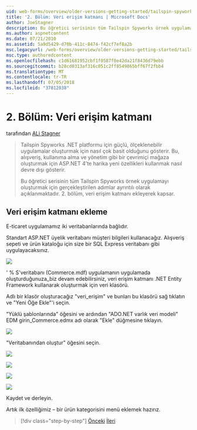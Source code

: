 ```yaml
---
uid: web-forms/overview/older-versions-getting-started/tailspin-spyworks/tailspin-spyworks-part-2
title: '2. Bölüm: Veri erişim katmanı | Microsoft Docs'
author: JoeStagner
description: Bu öğretici serisinin tüm Tailspin Spyworks örnek uygulamayı oluşturmak için gerçekleştirilen adımlar ayrıntılı olarak açıklanmaktadır. 2. bölüm, veri erişim katmanı ekleyerek kapsar.
ms.author: aspnetcontent
ms.date: 07/21/2010
ms.assetid: 5a9d5429-d70b-411c-8474-f42cf7ef8a2b
msc.legacyurl: /web-forms/overview/older-versions-getting-started/tailspin-spyworks/tailspin-spyworks-part-2
msc.type: authoredcontent
ms.openlocfilehash: c1d61681952cbf1f0587f0e42da21f8436d79ebb
ms.sourcegitcommit: b28cd0313af316c051c2ff8549865bff67f2fbb4
ms.translationtype: MT
ms.contentlocale: tr-TR
ms.lasthandoff: 07/05/2018
ms.locfileid: "37812038"
---
```

<a name="part-2-data-access-layer"></a>2. Bölüm: Veri erişim katmanı
====================
tarafından [ALi Stagner](https://github.com/JoeStagner)

> Tailspin Spyworks .NET platformu için güçlü, ölçeklenebilir uygulamalar oluşturmak için nasıl çok basit olduğunu gösterir. Bu, alışveriş, kullanıma alma ve yönetim gibi bir çevrimiçi mağaza oluşturmak için ASP.NET 4'te harika yeni özellikleri kullanmak nasıl devre dışı gösterir.
> 
> Bu öğretici serisinin tüm Tailspin Spyworks örnek uygulamayı oluşturmak için gerçekleştirilen adımlar ayrıntılı olarak açıklanmaktadır. 2. bölüm, veri erişim katmanı ekleyerek kapsar.


## <a id="_Toc260221668"></a>  Veri erişim katmanı ekleme

E-ticaret uygulamamız iki veritabanlarında bağlıdır.

Standart ASP.NET üyelik veritabanı müşteri bilgileri kullanacağız. Alışveriş sepeti ve ürün kataloğu için size bir SQL Express veritabanı gibi uygulayacaksınız.

![](tailspin-spyworks-part-2/_static/image1.jpg)

' % S'veritabanı (Commerce.mdf) uygulamanın uygulamada oluşturduğunuza\_biz devam edebilirsiniz, veri erişim katmanı .NET Entity Framework kullanarak oluşturmak için veri klasörü.

Adlı bir klasör oluşturacağız "veri\_erişim" ve bunları bu klasörü sağ tıklatın ve "Yeni Öğe Ekle"'i seçin.

"Yüklü şablonlarında" öğesini ve ardından "ADO.NET varlık veri modeli" EDM girin\_Commerce.edmx adı olarak "Ekle" düğmesine tıklayın.

![](tailspin-spyworks-part-2/_static/image2.jpg)

"Veritabanından oluştur" öğesini seçin.

![](tailspin-spyworks-part-2/_static/image1.png)

![](tailspin-spyworks-part-2/_static/image2.png)

![](tailspin-spyworks-part-2/_static/image3.png)

![](tailspin-spyworks-part-2/_static/image3.jpg)

Kaydet ve derleyin.

Artık ilk özelliğimiz – bir ürün kategorisini menü eklemek hazırız.

> [!div class="step-by-step"]
> [Önceki](tailspin-spyworks-part-1.md)
> [İleri](tailspin-spyworks-part-3.md)
